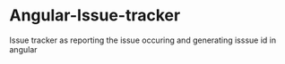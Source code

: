 # Angular-Issue-tracker
Issue tracker as reporting the issue occuring and generating isssue id in angular
